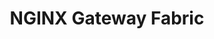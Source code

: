 ---
title: "NGINX Gateway Fabric"
url: /nginx-gateway-fabric/
cascade:
    banner:
        enabled: true
        type: deprecation
        start-date: 2025-05-30
        md: /_banners/ngf-2.0-release.md
---